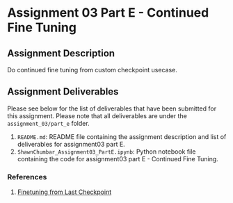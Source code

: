 # Assignment 03 Part E - Continued Fine Tuning

## Assignment Description

Do continued fine tuning from custom checkpoint usecase.

## Assignment Deliverables

Please see below for the list of deliverables that have been submitted for this assignment. Please note that all deliverables are under the `assignment_03/part_e` folder.

1. `README.md`: README file containing the assignment description and list of deliverables for assignment03 part E.
2. `ShawnChumbar_Assignment03_PartE.ipynb`: Python notebook file containing the code for assignment03 part E - Continued Fine Tuning.

### References

1. [Finetuning from Last Checkpoint](https://docs.unsloth.ai/basics/finetuning-from-last-checkpoint)
